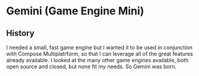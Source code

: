 # Gemini (Game Engine Mini)

## History
I needed a small, fast game engine but I wanted it to be used in conjunction with Compose Multiplatrform,
so that I can leverage all of the great features already available. I looked at the many other game engines
available, both open source and closed, but none fit my needs. So Gemini was born.
